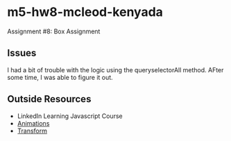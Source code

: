 # m5-hw8-mcleod-kenyada
Assignment #8: Box Assignment
## Issues
I had a bit of trouble with the logic using the queryselectorAll method. AFter some time, I was able to figure it out.
## Outside Resources
- LinkedIn Learning Javascript Course
- [Animations](https://www.w3schools.com/css/css3_animations.asp)
- [Transform](https://developer.mozilla.org/en-US/docs/Web/CSS/transform)
